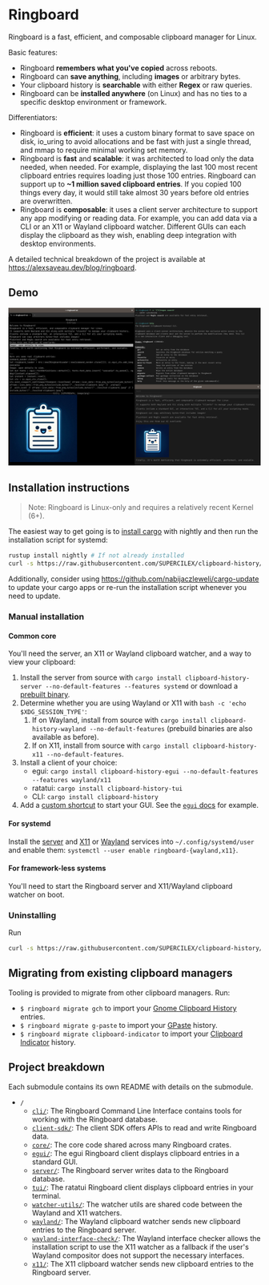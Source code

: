 # Ringboard

Ringboard is a fast, efficient, and composable clipboard manager for Linux.

Basic features:

- Ringboard **remembers what you've copied** across reboots.
- Ringboard can **save anything**, including **images** or arbitrary bytes.
- Your clipboard history is **searchable** with either **Regex** or raw queries.
- Ringboard can be **installed anywhere** (on Linux) and has no ties to a specific desktop
  environment or framework.

Differentiators:

- Ringboard is **efficient**: it uses a custom binary format to save space on disk, io_uring to
  avoid allocations and be fast with just a single thread, and mmap to require minimal working set
  memory.
- Ringboard is **fast** and **scalable**: it was architected to load only the data needed, when
  needed. For example, displaying the last 100 most recent clipboard entries requires loading just
  those 100 entries. Ringboard can support up to **~1 million saved clipboard entries**. If you
  copied 100 things every day, it would still take almost 30 years before old entries are
  overwritten.
- Ringboard is **composable**: it uses a client server architecture to support any app modifying or
  reading data. For example, you can add data via a CLI or an X11 or Wayland clipboard watcher.
  Different GUIs can each display the clipboard as they wish, enabling deep integration with desktop
  environments.

A detailed technical breakdown of the project is available at https://alexsaveau.dev/blog/ringboard.

## Demo

![A screenshot demo-ing the various clients.](demo.png)

## Installation instructions

> Note: Ringboard is Linux-only and requires a relatively recent Kernel (6+).

The easiest way to get going is to
[install cargo](https://doc.rust-lang.org/cargo/getting-started/installation.html) with nightly and
then run the installation script for systemd:

```sh
rustup install nightly # If not already installed
curl -s https://raw.githubusercontent.com/SUPERCILEX/clipboard-history/master/install-with-cargo-systemd.sh | bash
```

Additionally, consider using https://github.com/nabijaczleweli/cargo-update to update your cargo
apps or re-run the installation script whenever you need to update.

### Manual installation

#### Common core

You'll need the server, an X11 or Wayland clipboard watcher, and a way to view your clipboard:

1. Install the server from source with
   `cargo install clipboard-history-server --no-default-features --features systemd` or download a
   [prebuilt binary](https://github.com/SUPERCILEX/clipboard-history/releases/latest).
2. Determine whether you are using Wayland or X11 with `bash -c 'echo $XDG_SESSION_TYPE'`:
   1. If on Wayland, install from source with
      `cargo install clipboard-history-wayland --no-default-features` (prebuild binaries are also
      available as before).
   2. If on X11, install from source with
      `cargo install clipboard-history-x11 --no-default-features`.
3. Install a client of your choice:
   - egui: `cargo install clipboard-history-egui --no-default-features --features wayland/x11`
   - ratatui: `cargo install clipboard-history-tui`
   - CLI: `cargo install clipboard-history`
4. Add a
   [custom shortcut](https://help.gnome.org/users/gnome-help/stable/keyboard-shortcuts-set.html.en)
   to start your GUI. See the [`egui` docs](egui#suggested-workflow) for example.

#### For systemd

Install the [server](server/ringboard-server.service) and [X11](x11/ringboard-x11.service) or
[Wayland](wayland/ringboard-wayland.service) services into `~/.config/systemd/user` and enable them:
`systemctl --user enable ringboard-{wayland,x11}`.

#### For framework-less systems

You'll need to start the Ringboard server and X11/Wayland clipboard watcher on boot.

### Uninstalling

Run

```sh
curl -s https://raw.githubusercontent.com/SUPERCILEX/clipboard-history/master/uninstall.sh | bash
```

## Migrating from existing clipboard managers

Tooling is provided to migrate from other clipboard managers. Run:

- `$ ringboard migrate gch` to import your
  [Gnome Clipboard History](https://github.com/SUPERCILEX/gnome-clipboard-history) entries.
- `$ ringboard migrate g-paste` to import your [GPaste](https://github.com/Keruspe/GPaste) history.
- `$ ringboard migrate clipboard-indicator` to import your
  [Clipboard Indicator](https://extensions.gnome.org/extension/779/clipboard-indicator/) history.

## Project breakdown

Each submodule contains its own README with details on the submodule.

- `/`
  - [`cli/`](cli): The Ringboard Command Line Interface contains tools for working with the
    Ringboard database.
  - [`client-sdk/`](client-sdk): The client SDK offers APIs to read and write Ringboard data.
  - [`core/`](core): The core code shared across many Ringboard crates.
  - [`egui/`](egui): The egui Ringboard client displays clipboard entries in a standard GUI.
  - [`server/`](server): The Ringboard server writes data to the Ringboard database.
  - [`tui/`](tui): The ratatui Ringboard client displays clipboard entries in your terminal.
  - [`watcher-utils/`](watcher-utils): The watcher utils are shared code between the Wayland and X11
    watchers.
  - [`wayland/`](wayland): The Wayland clipboard watcher sends new clipboard entries to the
    Ringboard server.
  - [`wayland-interface-check/`](wayland-interface-check): The Wayland interface checker allows the
    installation script to use the X11 watcher as a fallback if the user's Wayland compositor does
    not support the necessary interfaces.
  - [`x11/`](x11): The X11 clipboard watcher sends new clipboard entries to the Ringboard server.
